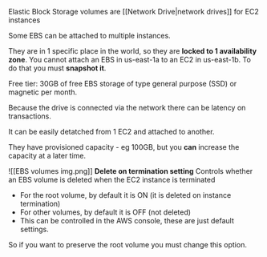 Elastic Block Storage volumes are [[Network Drive|network drives]] for EC2 instances

Some EBS can be attached to multiple instances.

They are in 1 specific place in the world, so they are **locked to 1 availability zone**. You cannot attach an EBS in us-east-1a to an EC2 in us-east-1b. To do that you must **snapshot it**.

Free tier: 30GB of free EBS storage of type general purpose (SSD) or magnetic per month.

Because the drive is connected via the network there can be latency on transactions.

It can be easily detatched from 1 EC2 and attached to another.

They have provisioned capacity - eg 100GB, but you **can** increase the capacity at a later time.

![[EBS volumes img.png]]
**Delete on termination setting**
Controls whether an EBS volume is deleted when the EC2 instance is terminated
- For the root volume, by default it is ON (it is deleted on instance termination)
- For other volumes, by default it is OFF (not deleted)
- This can be controlled in the AWS console, these are just default settings.

So if you want to preserve the root volume you must change this option.